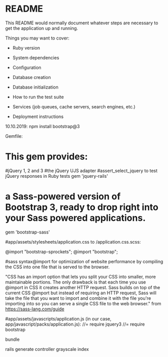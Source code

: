 # README

This README would normally document whatever steps are necessary to get the
application up and running.

Things you may want to cover:

* Ruby version

* System dependencies

* Configuration

* Database creation

* Database initialization

* How to run the test suite

* Services (job queues, cache servers, search engines, etc.)

* Deployment instructions

10.10.2019:
npm install bootstrap@3

Gemfile:
# This gem provides:
#jQuery 1, 2 and 3
#the jQuery UJS adapter
#assert_select_jquery to test jQuery responses in Ruby tests
gem 'jquery-rails'

# a Sass-powered version of Bootstrap 3, ready to drop right into your Sass powered applications.
gem 'bootstrap-sass'

#app/assets/stylesheets/application.css to /application.css.scss:

@import "bootstrap-sprockets";
@import "bootstrap";

#sass syntax@import for optimization of website performance by compiling the CSS into one file that is served to the browser.

"CSS has an import option that lets you split your CSS into smaller, more maintainable portions. The only drawback is that each time you use @import in CSS it creates another HTTP request. Sass builds on top of the current CSS @import but instead of requiring an HTTP request, Sass will take the file that you want to import and combine it with the file you're importing into so you can serve a single CSS file to the web browser."
from https://sass-lang.com/guide

#app/assets/javascripts/application.js (in our case, app/javascript/packs/application.js):
//= require jquery3
//= require bootstrap


bundle

rails generate controller grayscale index
